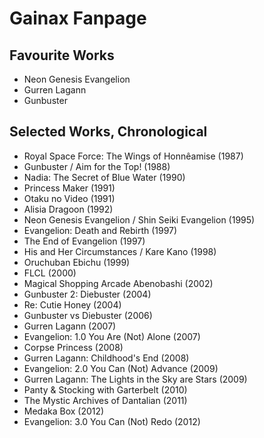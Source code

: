# Gainax Fanpage

## Favourite Works

* Neon Genesis Evangelion
* Gurren Lagann
* Gunbuster

## Selected Works, Chronological

* Royal Space Force: The Wings of Honnêamise (1987)
* Gunbuster / Aim for the Top! (1988)
* Nadia: The Secret of Blue Water (1990)
* Princess Maker (1991)
* Otaku no Video (1991)
* Alisia Dragoon (1992)
* Neon Genesis Evangelion / Shin Seiki Evangelion (1995)
* Evangelion: Death and Rebirth (1997)
* The End of Evangelion (1997)
* His and Her Circumstances / Kare Kano (1998)
* Oruchuban Ebichu (1999)
* FLCL (2000)
* Magical Shopping Arcade Abenobashi (2002)
* Gunbuster 2: Diebuster (2004)
* Re: Cutie Honey (2004)
* Gunbuster vs Diebuster (2006)
* Gurren Lagann (2007)
* Evangelion: 1.0 You Are (Not) Alone (2007)
* Corpse Princess (2008)
* Gurren Lagann: Childhood's End (2008)
* Evangelion: 2.0 You Can (Not) Advance (2009)
* Gurren Lagann: The Lights in the Sky are Stars (2009)
* Panty & Stocking with Garterbelt (2010)
* The Mystic Archives of Dantalian (2011)
* Medaka Box (2012)
* Evangelion: 3.0 You Can (Not) Redo (2012)
